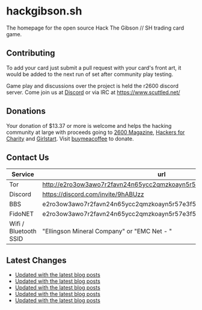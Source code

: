 # hackgibson.sh
The homepage for the open source Hack The Gibson // SH trading card game.


## Contributing

To add your card just submit a pull request with your card's front art, it would be added to the next run of set after community play testing.

Game play and discussions over the project is held the r2600 discord server. Come join us at [Discord](https://discord.com/invite/9hABUzz) or via IRC at https://www.scuttled.net/


## Donations

Your donation of $13.37 or more is welcome and helps the hacking community at large with proceeds going to [2600 Magazine](https://2600.com/), [Hackers for Charity](https://hackersforcharity.org) and [Girlstart](https://girlstart.org).  Visit [buymeacoffee](https://www.buymeacoffee.com/hackgibson.sh) to donate.


## Contact Us

Service | url
-|-
Tor | http://e2ro3ow3awo7r2favn24n65ycc2qmzkoayn5r57e3f56nvjwdcgg32ad.onion
Discord | https://discord.com/invite/9hABUzz
BBS | e2ro3ow3awo7r2favn24n65ycc2qmzkoayn5r57e3f56nvjwdcgg32ad.onion:23
FidoNET | e2ro3ow3awo7r2favn24n65ycc2qmzkoayn5r57e3f56nvjwdcgg32ad.onion:24554
Wifi / Bluetooth SSID | "Ellingson Mineral Company" or "EMC Net - <fidonet address>"

## Latest Changes
<!-- BLOG-POST-LIST:START -->
- [Updated with the latest blog posts](https://github.com/DFW2600/hackgibson.sh/commit/0c0bd2513eceacdb5c8e96c4f5448508e9361acb)
- [Updated with the latest blog posts](https://github.com/DFW2600/hackgibson.sh/commit/48d460ddfa26ee38bf3d66e3d3b03404c4ff489a)
- [Updated with the latest blog posts](https://github.com/DFW2600/hackgibson.sh/commit/4dbb6f6ed4f4fbf3fd12247e38b9a1cf31c0eda9)
- [Updated with the latest blog posts](https://github.com/DFW2600/hackgibson.sh/commit/4e254dffe14fdae4174abdc3bc73931c404010bd)
- [Updated with the latest blog posts](https://github.com/DFW2600/hackgibson.sh/commit/beb10122d7fa3355249f8e524075a755e948879b)
<!-- BLOG-POST-LIST:END -->
